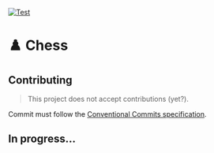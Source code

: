 [![Test](https://github.com/TurtleSmoke/Chess/actions/workflows/test.yml/badge.svg)](https://github.com/TurtleSmoke/Chess/actions/workflows/test.yml)

# ♟️ Chess

## Contributing

> This project does not accept contributions (yet?).

Commit must follow the [Conventional Commits specification](https://conventionalcommits.org/).

## In progress...
